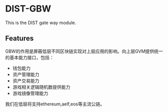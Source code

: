 # DIST-GBW
This is the DIST gate way module.

## Features
GBW的作用是屏蔽低层不同区块链实现对上层应用的影响。向上层GVM提供统一的基本能力接口，包括：
* 钱包能力
* 资产管理能力
* 资产交易能力
* 游戏相关逻辑随机数提供能力
* 游戏镜像管理能力

我们在低层将支持ethereum,aelf,eos等主流公链。
